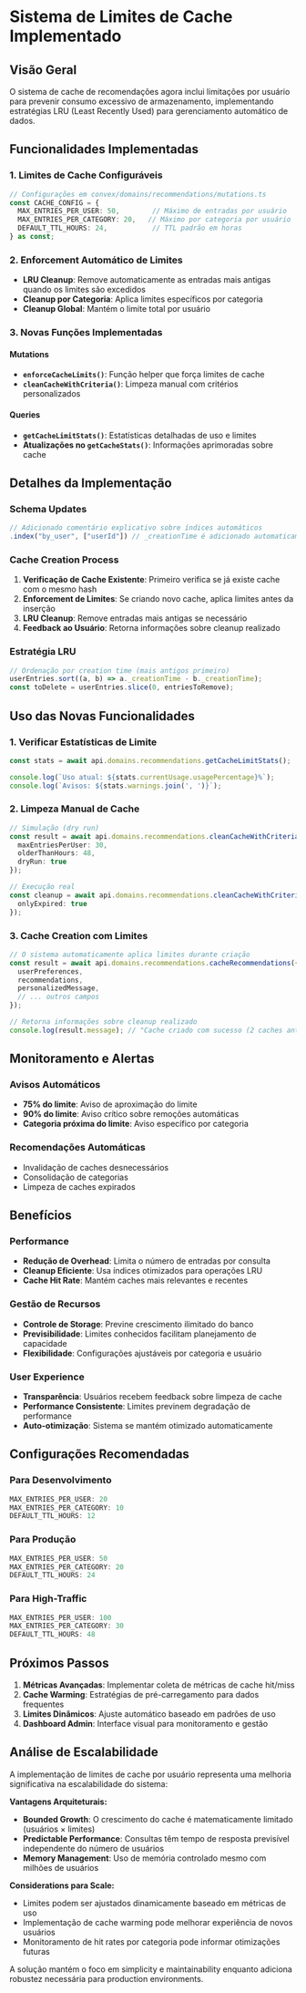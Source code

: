 # Sistema de Limites de Cache Implementado

## Visão Geral

O sistema de cache de recomendações agora inclui limitações por usuário para prevenir consumo excessivo de armazenamento, implementando estratégias LRU (Least Recently Used) para gerenciamento automático de dados.

## Funcionalidades Implementadas

### 1. Limites de Cache Configuráveis

```typescript
// Configurações em convex/domains/recommendations/mutations.ts
const CACHE_CONFIG = {
  MAX_ENTRIES_PER_USER: 50,        // Máximo de entradas por usuário
  MAX_ENTRIES_PER_CATEGORY: 20,   // Máximo por categoria por usuário
  DEFAULT_TTL_HOURS: 24,           // TTL padrão em horas
} as const;
```

### 2. Enforcement Automático de Limites

- **LRU Cleanup**: Remove automaticamente as entradas mais antigas quando os limites são excedidos
- **Cleanup por Categoria**: Aplica limites específicos por categoria
- **Cleanup Global**: Mantém o limite total por usuário

### 3. Novas Funções Implementadas

#### Mutations

- **`enforceCacheLimits()`**: Função helper que força limites de cache
- **`cleanCacheWithCriteria()`**: Limpeza manual com critérios personalizados

#### Queries

- **`getCacheLimitStats()`**: Estatísticas detalhadas de uso e limites
- **Atualizações no `getCacheStats()`**: Informações aprimoradas sobre cache

## Detalhes da Implementação

### Schema Updates

```typescript
// Adicionado comentário explicativo sobre índices automáticos
.index("by_user", ["userId"]) // _creationTime é adicionado automaticamente para LRU
```

### Cache Creation Process

1. **Verificação de Cache Existente**: Primeiro verifica se já existe cache com o mesmo hash
2. **Enforcement de Limites**: Se criando novo cache, aplica limites antes da inserção
3. **LRU Cleanup**: Remove entradas mais antigas se necessário
4. **Feedback ao Usuário**: Retorna informações sobre cleanup realizado

### Estratégia LRU

```typescript
// Ordenação por creation time (mais antigos primeiro)
userEntries.sort((a, b) => a._creationTime - b._creationTime);
const toDelete = userEntries.slice(0, entriesToRemove);
```

## Uso das Novas Funcionalidades

### 1. Verificar Estatísticas de Limite

```typescript
const stats = await api.domains.recommendations.getCacheLimitStats();

console.log(`Uso atual: ${stats.currentUsage.usagePercentage}%`);
console.log(`Avisos: ${stats.warnings.join(', ')}`);
```

### 2. Limpeza Manual de Cache

```typescript
// Simulação (dry run)
const result = await api.domains.recommendations.cleanCacheWithCriteria({
  maxEntriesPerUser: 30,
  olderThanHours: 48,
  dryRun: true
});

// Execução real
const cleanup = await api.domains.recommendations.cleanCacheWithCriteria({
  onlyExpired: true
});
```

### 3. Cache Creation com Limites

```typescript
// O sistema automaticamente aplica limites durante criação
const result = await api.domains.recommendations.cacheRecommendations({
  userPreferences,
  recommendations,
  personalizedMessage,
  // ... outros campos
});

// Retorna informações sobre cleanup realizado
console.log(result.message); // "Cache criado com sucesso (2 caches antigos removidos)"
```

## Monitoramento e Alertas

### Avisos Automáticos

- **75% do limite**: Aviso de aproximação do limite
- **90% do limite**: Aviso crítico sobre remoções automáticas
- **Categoria próxima do limite**: Aviso específico por categoria

### Recomendações Automáticas

- Invalidação de caches desnecessários
- Consolidação de categorias
- Limpeza de caches expirados

## Benefícios

### Performance

- **Redução de Overhead**: Limita o número de entradas por consulta
- **Cleanup Eficiente**: Usa índices otimizados para operações LRU
- **Cache Hit Rate**: Mantém caches mais relevantes e recentes

### Gestão de Recursos

- **Controle de Storage**: Previne crescimento ilimitado do banco
- **Previsibilidade**: Limites conhecidos facilitam planejamento de capacidade
- **Flexibilidade**: Configurações ajustáveis por categoria e usuário

### User Experience

- **Transparência**: Usuários recebem feedback sobre limpeza de cache
- **Performance Consistente**: Limites previnem degradação de performance
- **Auto-otimização**: Sistema se mantém otimizado automaticamente

## Configurações Recomendadas

### Para Desenvolvimento
```typescript
MAX_ENTRIES_PER_USER: 20
MAX_ENTRIES_PER_CATEGORY: 10
DEFAULT_TTL_HOURS: 12
```

### Para Produção
```typescript
MAX_ENTRIES_PER_USER: 50
MAX_ENTRIES_PER_CATEGORY: 20
DEFAULT_TTL_HOURS: 24
```

### Para High-Traffic
```typescript
MAX_ENTRIES_PER_USER: 100
MAX_ENTRIES_PER_CATEGORY: 30
DEFAULT_TTL_HOURS: 48
```

## Próximos Passos

1. **Métricas Avançadas**: Implementar coleta de métricas de cache hit/miss
2. **Cache Warming**: Estratégias de pré-carregamento para dados frequentes
3. **Limites Dinâmicos**: Ajuste automático baseado em padrões de uso
4. **Dashboard Admin**: Interface visual para monitoramento e gestão

## Análise de Escalabilidade

A implementação de limites de cache por usuário representa uma melhoria significativa na escalabilidade do sistema:

**Vantagens Arquiteturais:**
- **Bounded Growth**: O crescimento do cache é matematicamente limitado (usuários × limites)
- **Predictable Performance**: Consultas têm tempo de resposta previsível independente do número de usuários
- **Memory Management**: Uso de memória controlado mesmo com milhões de usuários

**Considerations para Scale:**
- Limites podem ser ajustados dinamicamente baseado em métricas de uso
- Implementação de cache warming pode melhorar experiência de novos usuários
- Monitoramento de hit rates por categoria pode informar otimizações futuras

A solução mantém o foco em simplicity e maintainability enquanto adiciona robustez necessária para production environments. 